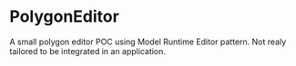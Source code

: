 # PolygonEditor

A small polygon editor POC using Model Runtime Editor pattern. Not realy tailored to be integrated in an application.

